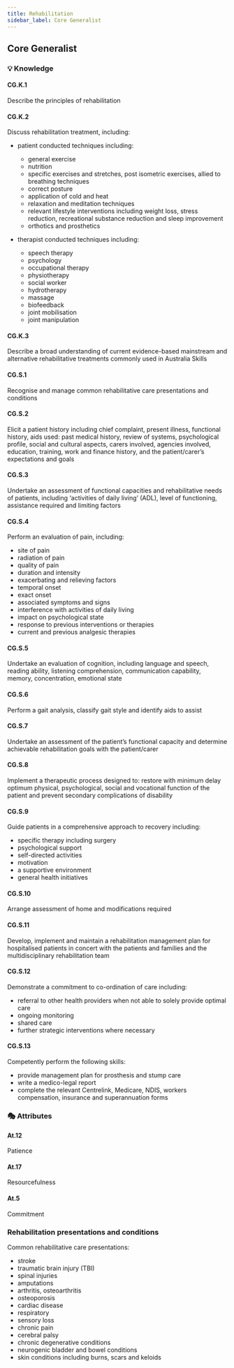 ```yaml
---
title: Rehabilitation
sidebar_label: Core Generalist
---
```

## Core Generalist

### 💡 Knowledge

#### CG.K.1

Describe the principles of rehabilitation

#### CG.K.2

Discuss rehabilitation treatment, including: 

* patient conducted techniques including: 

  * general exercise 
  * nutrition 
  * specific exercises and stretches, post isometric exercises, allied to breathing techniques 
  * correct posture 
  * application of cold and heat 
  * relaxation and meditation techniques 
  * relevant lifestyle interventions including weight loss, stress reduction, recreational substance reduction and sleep improvement 
  * orthotics and prosthetics 
* therapist conducted techniques including: 

  * speech therapy
  * psychology
  * occupational therapy
  * physiotherapy
  * social worker
  * hydrotherapy 
  * massage 
  * biofeedback 
  * joint mobilisation 
  * joint manipulation

#### CG.K.3

Describe a broad understanding of current evidence-based mainstream and alternative rehabilitative treatments commonly used in Australia
Skills 

#### CG.S.1

Recognise and manage common rehabilitative care presentations and conditions 

#### CG.S.2

Elicit a patient history including chief complaint, present illness, functional history, aids used: past medical history, review of systems, psychological profile, social and cultural aspects, carers involved, agencies involved, education, training, work and finance history, and the patient/carer’s expectations and goals

#### CG.S.3

Undertake an assessment of functional capacities and rehabilitative needs of patients, including ‘activities of daily living’ (ADL), level of functioning, assistance required and limiting factors

#### CG.S.4

Perform an evaluation of pain, including: 

* site of pain
* radiation of pain
* quality of pain
* duration and intensity
* exacerbating and relieving factors
* temporal onset 
* exact onset 
* associated symptoms and signs 
* interference with activities of daily living
* impact on psychological state 
* response to previous interventions or therapies
* current and previous analgesic therapies

#### CG.S.5

Undertake an evaluation of cognition, including language and speech, reading ability, listening comprehension, communication capability, memory, concentration, emotional state

#### CG.S.6

Perform a gait analysis, classify gait style and identify aids to assist

#### CG.S.7

Undertake an assessment of the patient’s functional capacity and determine achievable rehabilitation goals with the patient/carer

#### CG.S.8

Implement a therapeutic process designed to: restore with minimum delay optimum physical, psychological, social and vocational function of the patient and prevent secondary complications of disability

#### CG.S.9

Guide patients in a comprehensive approach to recovery including: 

* specific therapy including surgery 
* psychological support 
* self-directed activities 
* motivation 
* a supportive environment 
* general health initiatives

#### CG.S.10

Arrange assessment of home and modifications required

#### CG.S.11

Develop, implement and maintain a rehabilitation management plan for hospitalised patients in concert with the patients and families and the multidisciplinary rehabilitation team

#### CG.S.12

Demonstrate a commitment to co-ordination of care including: 

* referral to other health providers when not able to solely provide optimal care 
* ongoing monitoring 
* shared care 
* further strategic interventions where necessary

#### CG.S.13

Competently perform the following skills: 

* provide management plan for prosthesis and stump care 
* write a medico-legal report
* complete the relevant Centrelink, Medicare, NDIS, workers compensation, insurance and superannuation forms

### 🎭 Attributes

#### At.12

Patience

#### At.17

Resourcefulness

#### At.5

Commitment

### Rehabilitation presentations and conditions

Common rehabilitative care presentations: 

* stroke 
* traumatic brain injury (TBI) 
* spinal injuries 
* amputations 
* arthritis, osteoarthritis 
* osteoporosis 
* cardiac disease
* respiratory 
* sensory loss 
* chronic pain
* cerebral palsy
* chronic degenerative conditions 
* neurogenic bladder and bowel conditions
* skin conditions including burns, scars and keloids